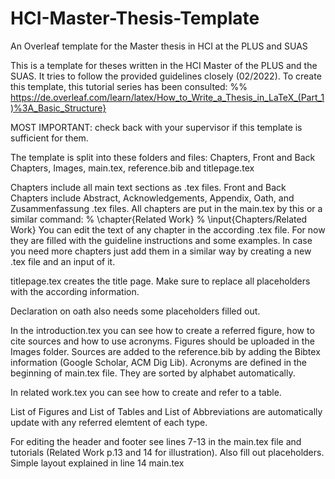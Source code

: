 # HCI-Master-Thesis-Template
An Overleaf template for the Master thesis in HCI at the PLUS and SUAS


This is a template for theses written in the HCI Master of the PLUS and the SUAS. It tries to follow the provided guidelines closely (02/2022). To create this template, this tutorial series has been consulted: %% https://de.overleaf.com/learn/latex/How_to_Write_a_Thesis_in_LaTeX_(Part_1)%3A_Basic_Structure}

MOST IMPORTANT: check back with your supervisor if this template is sufficient for them. 

The template is split into these folders and files: Chapters, Front and Back Chapters, Images, main.tex, reference.bib and titlepage.tex

Chapters include all main text sections as .tex files.
Front and Back Chapters include Abstract, Acknowledgements, Appendix, Oath, and Zusammenfassung .tex files. 
    All chapters are put in the main.tex by this or a similar command:
        % \chapter{Related Work}
        % \input{Chapters/Related Work}
    You can edit the text of any chapter in the according .tex file. For now they are filled with the guideline instructions and some examples. In case you need more chapters just add them in a similar way by creating a new .tex file and an input of it.

titlepage.tex creates the title page. Make sure to replace all placeholders with the according information.

Declaration on oath also needs some placeholders filled out. 

In the introduction.tex you can see how to create a referred figure, how to cite sources and how to use acronyms.
    Figures should be uploaded in the Images folder.
    Sources are added to the reference.bib by adding the Bibtex information (Google Scholar, ACM Dig Lib).
    Acronyms are defined in the beginning of main.tex file. They are sorted by alphabet automatically. 

In related work.tex you can see how to create and refer to a table.

List of Figures and List of Tables and List of Abbreviations are automatically update with any referred elemtent of each type.

For editing the header and footer see lines 7-13 in the main.tex file and tutorials (Related Work p.13 and 14 for illustration). Also fill out placeholders. Simple layout explained in line 14 main.tex
